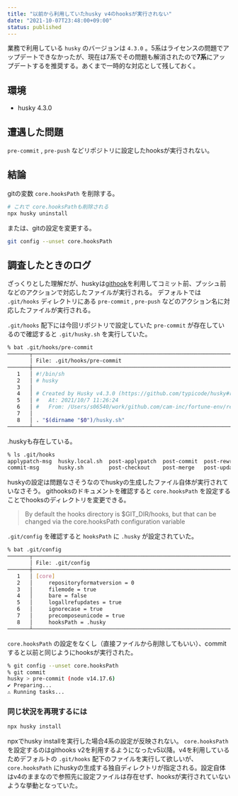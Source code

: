 ```yaml
---
title: "以前から利用していたhusky v4のhooksが実行されない"
date: "2021-10-07T23:48:00+09:00"
status: published
---
```


業務で利用している `husky` のバージョンは `4.3.0` 。5系はライセンスの問題でアップデートできなかったが、現在は7系でその問題も解消されたので**7系**にアップデートするを推奨する。あくまで一時的な対応として残しておく。

## 環境

- husky 4.3.0

## 遭遇した問題

`pre-commit` , `pre-push` などリポジトリに設定したhooksが実行されない。

## 結論

gitの変数 `core.hooksPath` を削除する。

```sh
# これで core.hooksPathも削除される
npx husky uninstall
```

または、gitの設定を変更する。

```sh
git config --unset core.hooksPath
```

## 調査したときのログ

ざっくりとした理解だが、huskyは[githook](https://git-scm.com/docs/githooks)を利用してコミット前、プッシュ前などのアクションで対応したファイルが実行される。
デフォルトでは `.git/hooks` ディレクトリにある `pre-commit` , `pre-push` などのアクション名に対応したファイルが実行される。

`.git/hooks` 配下には今回リポジトリで設定していた `pre-commit` が存在しているので確認すると `.git/husky.sh` を実行していた。

```sh
% bat .git/hooks/pre-commit
───────┬───────────────────────────────────────────────────────────────────────────────────────────────────────────────────────────────────────────────────────────────────────────────────────────────────────────────────────────────────────────────────────
       │ File: .git/hooks/pre-commit
───────┼───────────────────────────────────────────────────────────────────────────────────────────────────────────────────────────────────────────────────────────────────────────────────────────────────────────────────────────────────────────────────────
   1   │ #!/bin/sh
   2   │ # husky
   3   │
   4   │ # Created by Husky v4.3.0 (https://github.com/typicode/husky#readme)
   5   │ #   At: 2021/10/7 11:26:24
   6   │ #   From: /Users/s06540/work/github.com/cam-inc/fortune-env/repos/logic/node_modules/husky (https://github.com/typicode/husky#readme)
   7   │
   8   │ . "$(dirname "$0")/husky.sh"
───────┴───────────────────────────────────────────────────────────────────────────────────────────────────────────────────────────────────────────────────────────────────────────────────────────────────────────────────────────────────────────────────────
```

.huskyも存在している。

```sh
% ls .git/hooks
applypatch-msg  husky.local.sh  post-applypatch  post-commit  post-rewrite  pre-applypatch  pre-commit        pre-push    prepare-commit-msg  sendemail-validate
commit-msg      husky.sh        post-checkout    post-merge   post-update   pre-auto-gc     pre-merge-commit  pre-rebase  push-to-checkout
```

huskyの設定は問題なさそうなのでhuskyの生成したファイル自体が実行されていなさそう。
githooksのドキュメントを確認すると `core.hooksPath` を設定することでhooksのディレクトリを変更できる。

>By default the hooks directory is $GIT_DIR/hooks, but that can be changed via the core.hooksPath configuration variable

`.git/config` を確認すると `hooksPath` に `.husky` が設定されていた。

```sh
% bat .git/config
───────┬───────────────────────────────────────────────────────────────────────────────────────────────────────────────────────────────────────────────────────────────────────────────────────────────────────────────────────────────────────────────────────
       │ File: .git/config
───────┼───────────────────────────────────────────────────────────────────────────────────────────────────────────────────────────────────────────────────────────────────────────────────────────────────────────────────────────────────────────────────────
   1   │ [core]
   2   │     repositoryformatversion = 0
   3   │     filemode = true
   4   │     bare = false
   5   │     logallrefupdates = true
   6   │     ignorecase = true
   7   │     precomposeunicode = true
   8   │     hooksPath = .husky
───────┴───────────────────────────────────────────────────────────────────────────────────────────────────────────────────────────────────────────────────────────────────────────────────────────────────────────────────────────────────────────────────────
```

`core.hooksPath` の設定をなくし（直接ファイルから削除してもいい）、commitすると以前と同じようにhooksが実行された。

```sh
% git config --unset core.hooksPath
% git commit
husky > pre-commit (node v14.17.6)
✔ Preparing...
⚠ Running tasks...
```

### 同じ状況を再現するには

```sh
npx husky install
```

npxでhusky installを実行した場合4系の設定が反映されない。 `core.hooksPath` を設定するのはgithooks v2を利用するようになったv5以降。v4を利用しているためデフォルトの `.git/hooks` 配下のファイルを実行して欲しいが、`core.hooksPath` にhuskyの生成する独自ディレクトリが指定される。設定自体はv4のままなので参照先に設定ファイルは存在せず、hooksが実行されていないような挙動となっていた。
